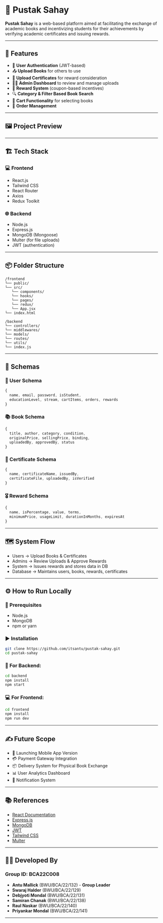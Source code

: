 # 📘 Pustak Sahay

**Pustak Sahay** is a web-based platform aimed at facilitating the exchange of academic books and incentivizing students for their achievements by verifying academic certificates and issuing rewards.

---

## 🚀 Features

- 🔐 **User Authentication** (JWT-based)
- 📤 **Upload Books** for others to use
- 📄 **Upload Certificates** for reward consideration
- 🧑‍💼 **Admin Dashboard** to review and manage uploads
- 🎁 **Reward System** (coupon-based incentives)
- 🔍 **Category & Filter Based Book Search**
- 🛒 **Cart Functionality** for selecting books
- 🧾 **Order Management**

---

## 🖼️ Project Preview


---

## 🏗️ Tech Stack

### 💻 Frontend
- React.js
- Tailwind CSS
- React Router
- Axios
- Redux Toolkit

### 🌐 Backend
- Node.js
- Express.js
- MongoDB (Mongoose)
- Multer (for file uploads)
- JWT (authentication)

---

## 📦 Folder Structure
```
/frontend
└── public/
└── src/
   └── components/
   └── hooks/
   └── pages/
   └── redux/
   └── App.jsx
└── index.html

/backend
└── controllers/
└── middlewares/
└── models/
└── routes/
└── utils/
└── index.js
```
---

## 📄 Schemas

### 🧑 User Schema
```js
{
  name, email, password, isStudent,
  educationLevel, stream, cartItems, orders, rewards
}
```
### 📚 Book Schema

```js
{
  title, author, category, condition,
  originalPrice, sellingPrice, binding,
  uploadedBy, approvedBy, status
}
```

### 📜 Certificate Schema

```js
{
  name, certificateName, issuedBy,
  certificateFile, uploadedBy, isVerified
}
```

### 🎖 Reward Schema

```js
{
  name, isPercentage, value, terms,
  minimumPrice, usageLimit, durationInMonths, expiresAt
}
```

---

## 🗺️ System Flow

* Users → Upload Books & Certificates
* Admins → Review Uploads & Approve Rewards
* System → Issues rewards and stores data in DB
* Database → Maintains users, books, rewards, certificates

---

## ⚙️ How to Run Locally

### 🔧 Prerequisites

* Node.js
* MongoDB
* npm or yarn

### ▶️ Installation

```bash
git clone https://github.com/itsantu/pustak-sahay.git
cd pustak-sahay
```

### 📁 For Backend:

```bash
cd backend
npm install
npm start
```

### 💻 For Frontend:

```bash
cd frontend
npm install
npm run dev
```

---

## ✍️ Future Scope

* 📱 Launching Mobile App Version
* 💳 Payment Gateway Integration
* 📦 Delivery System for Physical Book Exchange
* 📊 User Analytics Dashboard
* 🔔 Notification System

---

## 📚 References

* [React Documentation](https://reactjs.org/)
* [Express.js](https://expressjs.com/)
* [MongoDB](https://www.mongodb.com/)
* [JWT](https://jwt.io/)
* [Tailwind CSS](https://tailwindcss.com/)
* [Multer](https://github.com/expressjs/multer)

---

## 👨‍💻 Developed By

### Group ID: BCA22C008

* **Antu Mallick** (BWU/BCA/22/132) - **Group Leader**
* **Swaraj Halder** (BWU/BCA/22/129)
* **Debjyoti Mondal** (BWU/BCA/22/131)
* **Samiran Chanak** (BWU/BCA/22/138)
* **Raul Naskar** (BWU/BCA/22/140)
* **Priyankar Mondal** (BWU/BCA/22/141)

---